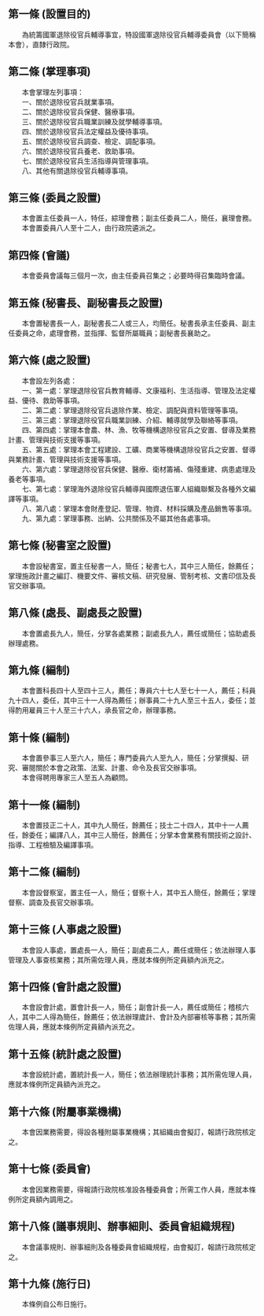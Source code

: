 第一條 (設置目的)
-----------------
　　為統籌國軍退除役官兵輔導事宜，特設國軍退除役官兵輔導委員會（以下簡稱本會），直隸行政院。  


第二條 (掌理事項)
-----------------
　　本會掌理左列事項：  
　　一、關於退除役官兵就業事項。  
　　二、關於退除役官兵保健、醫療事項。  
　　三、關於退除役官兵職業訓練及就學輔導事項。  
　　四、關於退除役官兵法定權益及優待事項。  
　　五、關於退除役官兵調查、檢定、調配事項。  
　　六、關於退除役官兵養老、救助事項。  
　　七、關於退除役官兵生活指導與管理事項。  
　　八、其他有關退除役官兵輔導事項。  


第三條 (委員之設置)
-------------------
　　本會置主任委員一人，特任，綜理會務；副主任委員二人，簡任，襄理會務。  
　　本會置委員八人至十二人，由行政院遴派之。  


第四條 (會議)
-------------
　　本會委員會議每三個月一次，由主任委員召集之；必要時得召集臨時會議。  


第五條 (秘書長、副秘書長之設置)
-------------------------------
　　本會置秘書長一人，副秘書長二人或三人，均簡任。秘書長承主任委員、副主任委員之命，處理會務，並指揮、監督所屬職員；副秘書長襄助之。  


第六條 (處之設置)
-----------------
　　本會設左列各處：  
　　一、第一處：掌理退除役官兵教育輔導、文康福利、生活指導、管理及法定權益、優待、救助等事項。  
　　二、第二處：掌理退除役官兵退除作業、檢定、調配與資料管理等事項。  
　　三、第三處：掌理退除役官兵職業訓練、介紹、輔導就學及聯絡等事項。  
　　四、第四處：掌理本會農、林、漁、牧等機構退除役官兵之安置、督導及業務計畫、管理與技術支援等事項。  
　　五、第五處：掌理本會工程建設、工礦、商業等機構退除役官兵之安置、督導與業務計畫、管理與技術支援等事項。  
　　六、第六處：掌理退除役官兵保健、醫療、衛材籌補、傷殘重建、病患處理及養老等事項。  
　　七、第七處：掌理海外退除役官兵輔導與國際退伍軍人組織聯繫及各種外文編譯等事項。  
　　八、第八處：掌理本會財產登記、管理、物資、材料採購及產品銷售等事項。  
　　九、第九處：掌理事務、出納、公共關係及不屬其他各處事項。  


第七條 (秘書室之設置)
---------------------
　　本會設秘書室，置主任秘書一人，簡任；秘書七人，其中三人簡任，餘薦任；掌理施政計畫之編訂、機要文件、審核文稿、研究發展、管制考核、文書印信及長官交辦事項。  


第八條 (處長、副處長之設置)
---------------------------
　　本會置處長九人，簡任，分掌各處業務；副處長九人，薦任或簡任；協助處長辦理處務。  


第九條 (編制)
-------------
　　本會置科長四十人至四十三人，薦任；專員六十七人至七十一人，薦任；科員九十四人，委任，其中三十一人得為薦任；辦事員二十九人至三十五人，委任；並得酌用雇員三十人至三十六人，承長官之命，辦理事務。  


第十條 (編制)
-------------
　　本會置參事三人至六人，簡任；專門委員六人至九人，簡任；分掌撰擬、研究、審閱關於本會之政策、法案、計畫、命令及長官交辦事項。  
　　本會得聘用專家三人至五人為顧問。  


第十一條 (編制)
---------------
　　本會置技正二十人，其中九人簡任，餘薦任；技士二十四人，其中十一人薦任，餘委任；編譯八人，其中三人簡任，餘薦任；分掌本會業務有關技術之設計、指導、工程檢驗及編譯事項。  


第十二條 (編制)
---------------
　　本會設督察室，置主任一人，簡任；督察十人，其中五人簡任，餘薦任；掌理督察、調查及長官交辦事項。  


第十三條 (人事處之設置)
-----------------------
　　本會設人事處，置處長一人，簡任；副處長二人，薦任或簡任；依法辦理人事管理及人事查核業務；其所需佐理人員，應就本條例所定員額內派充之。  


第十四條 (會計處之設置)
-----------------------
　　本會設會計處，置會計長一人，簡任；副會計長一人，薦任或簡任；稽核六人，其中二人得為簡任，餘薦任；依法辦理歲計、會計及內部審核等事務；其所需佐理人員，應就本條例所定員額內派充之。  


第十五條 (統計處之設置)
-----------------------
　　本會設統計處，置統計長一人，簡任；依法辦理統計事務；其所需佐理人員，應就本條例所定員額內派充之。  


第十六條 (附屬事業機構)
-----------------------
　　本會因業務需要，得設各種附屬事業機構；其組織由會擬訂，報請行政院核定之。  


第十七條 (委員會)
-----------------
　　本會因業務需要，得報請行政院核准設各種委員會；所需工作人員，應就本條例所定員額內調用之。  


第十八條 (議事規則、辦事細則、委員會組織規程)
---------------------------------------------
　　本會議事規則、辦事細則及各種委員會組織規程，由會擬訂，報請行政院核定之。  


第十九條 (施行日)
-----------------
　　本條例自公布日施行。